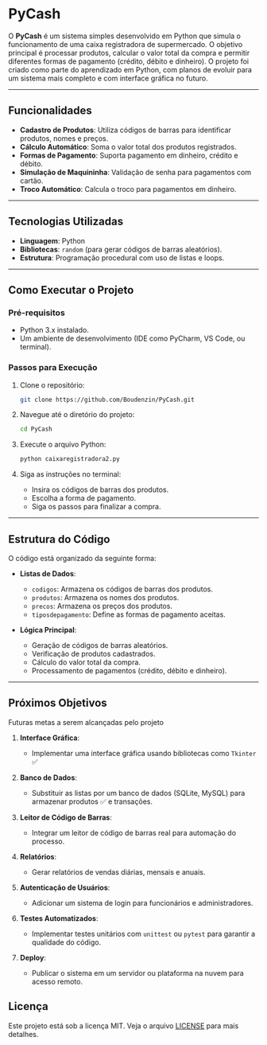 # PyCash

O **PyCash** é um sistema simples desenvolvido em Python que simula o funcionamento de uma caixa registradora de supermercado. O objetivo principal é processar produtos, calcular o valor total da compra e permitir diferentes formas de pagamento (crédito, débito e dinheiro). O projeto foi criado como parte do aprendizado em Python, com planos de evoluir para um sistema mais completo e com interface gráfica no futuro.

---

## Funcionalidades

- **Cadastro de Produtos**: Utiliza códigos de barras para identificar produtos, nomes e preços.
- **Cálculo Automático**: Soma o valor total dos produtos registrados.
- **Formas de Pagamento**: Suporta pagamento em dinheiro, crédito e débito.
- **Simulação de Maquininha**: Validação de senha para pagamentos com cartão.
- **Troco Automático**: Calcula o troco para pagamentos em dinheiro.

---

## Tecnologias Utilizadas

- **Linguagem**: Python
- **Bibliotecas**: `random` (para gerar códigos de barras aleatórios).
- **Estrutura**: Programação procedural com uso de listas e loops.

---

## Como Executar o Projeto

### Pré-requisitos
- Python 3.x instalado.
- Um ambiente de desenvolvimento (IDE como PyCharm, VS Code, ou terminal).

### Passos para Execução

1. Clone o repositório:
   ```bash
   git clone https://github.com/Boudenzin/PyCash.git
   
2. Navegue até o diretório do projeto:
   ```bash
   cd PyCash
   ```

3. Execute o arquivo Python:
   ```bash
   python caixaregistradora2.py
   ```

4. Siga as instruções no terminal:
   - Insira os códigos de barras dos produtos.
   - Escolha a forma de pagamento.
   - Siga os passos para finalizar a compra.

---

## Estrutura do Código

O código está organizado da seguinte forma:

- **Listas de Dados**:
  - `codigos`: Armazena os códigos de barras dos produtos.
  - `produtos`: Armazena os nomes dos produtos.
  - `precos`: Armazena os preços dos produtos.
  - `tiposdepagamento`: Define as formas de pagamento aceitas.

- **Lógica Principal**:
  - Geração de códigos de barras aleatórios.
  - Verificação de produtos cadastrados.
  - Cálculo do valor total da compra.
  - Processamento de pagamentos (crédito, débito e dinheiro).

---

## Próximos Objetivos

Futuras metas a serem alcançadas pelo projeto

1. **Interface Gráfica**:
   - Implementar uma interface gráfica usando bibliotecas como `Tkinter` ✅

2. **Banco de Dados**:
   - Substituir as listas por um banco de dados (SQLite, MySQL) para armazenar produtos ✅ e transações.

3. **Leitor de Código de Barras**:
   - Integrar um leitor de código de barras real para automação do processo.

4. **Relatórios**:
   - Gerar relatórios de vendas diárias, mensais e anuais.

5. **Autenticação de Usuários**:
   - Adicionar um sistema de login para funcionários e administradores.

6. **Testes Automatizados**:
   - Implementar testes unitários com `unittest` ou `pytest` para garantir a qualidade do código.

7. **Deploy**:
   - Publicar o sistema em um servidor ou plataforma na nuvem para acesso remoto.

## Licença

Este projeto está sob a licença MIT. Veja o arquivo [LICENSE](LICENSE) para mais detalhes.


